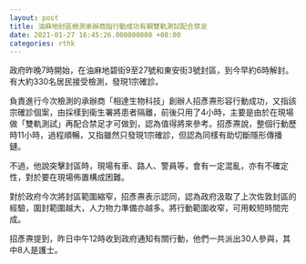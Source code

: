 ```yaml
---
layout: post
title: 油麻地封區檢測承辦商指行動成功有賴雙軌測試配合禁足
date: 2021-01-27 16:45:26.000000000 +08:00
categories: rthk
---
```


政府昨晚7時開始，在油麻地碧街9至27號和東安街3號封區，到今早約6時解封。有大約330名居民接受檢測，發現1宗確診。

負責進行今次檢測的承辦商「相達生物科技」創辦人招彥燾形容行動成功，又指該宗確診個案，由採樣到衞生署將患者隔離，前後只用了4小時，主要是由於在現場做「雙軌測試」再配合禁足才可做到，認為值得將來參考。招彥燾說，整個行動歷時11小時，過程順暢，又指雖然只發現1宗確診，但認為同樣有助切斷隱形傳播鏈。

不過，他說突擊封區時，現場有車、路人、警員等，會有一定混亂，亦有不確定性，對於要在現場佈置構成困難。

對於政府今次將封區範圍縮窄，招彥燾表示認同，認為政府汲取了上次佐敦封區的經驗，圍封範圍越大，人力物力準備亦越多。將行動範圍收窄，可用較短時間完成。

招彥燾提到，昨日中午12時收到政府通知有關行動，他們一共派出30人參與，其中8人是護士。
